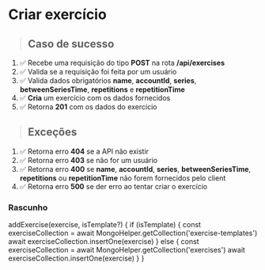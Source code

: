 # Criar exercício

> ## Caso de sucesso

1. ✅ Recebe uma requisição do tipo **POST** na rota **/api/exercises**
2. ✅ Valida se a requisição foi feita por um usuário
2. ✅ Valida dados obrigatórios **name**, **accountId**, **series**, **betweenSeriesTime**, **repetitions** e **repetitionTime**
3. ✅ **Cria** um exercício com os dados fornecidos
4. ✅ Retorna **201** com os dados do exercício


> ## Exceções

1. ✅ Retorna erro **404** se a API não existir
2. ✅ Retorna erro **403** se não for um usuário
3. ✅ Retorna erro **400** se **name**, **accountId**, **series**, **betweenSeriesTime**, **repetitions** ou **repetitionTime** não forem fornecidos pelo client
4. ✅ Retorna erro **500** se der erro ao tentar criar o exercício

### Rascunho

addExercise(exercise, isTemplate?) {
  if (isTemplate) {
    const exerciseCollection = await MongoHelper.getCollection('exercise-templates')
    await exerciseCollection.insertOne(exercise)
  } else {
    const exerciseCollection = await MongoHelper.getCollection('exercises')
    await exerciseCollection.insertOne(exercise)
  }
}
